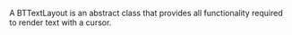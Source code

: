 A BTTextLayout is an abstract class that provides all functionality required to render text with a cursor.